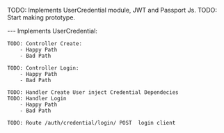 TODO: Implements UserCredential module, JWT and Passport Js.
TODO: Start making prototype.

--- Implements UserCredential:

    TODO: Controller Create:
        - Happy Path
        - Bad Path
    
    TODO: Controller Login: 
        - Happy Path
        - Bad Path
    
    TODO: Handler Create User inject Credential Dependecies
    TODO: Handler Login
        - Happy Path
        - Bad Path
    
    TODO: Route /auth/credential/login/ POST  login client
